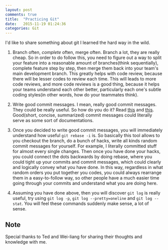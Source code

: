 ```yaml
---
layout: post
comments: true
title:  "Practicing Git"
date:   2015-11-19 01:24:36
categories: Git
---
```


I'd like to share something about git I learned the hard way in the wild.

1. Branch often, *complete* often, merge often. Branch a lot, they are really cheap. So in order to do follow this, you need to figure out a way to split your feature into a reasonable amount of branches(think sequentially), complete feature step by step, then merge them back into your team's main development branch. This greatly helps with code review, because there will be lesser codes to review each time. This will leads to more code reviews, and more code reviews is a good thing, because it helps your teams understand each other better, particularly each one's subtle coding styles(in other words, how do your teammates think).

2. Write good commit messages. I mean, really good commit messages. They could be really useful. So how do you do it? Read [this](https://robots.thoughtbot.com/5-useful-tips-for-a-better-commit-message) and [this](http://chris.beams.io/posts/git-commit/). Good(short, concise, summarized) commit messages could literally serve as some sort of documentations.

3. Once you decided to write good commit messages, you will immediately understand how useful `git rebase -i` is. So basically this tool allows to you checkout the branch, do a bunch of hacks, write all kinds random commit messages for yourself. For example, I literally committed stuff for almost every single changes. Then once you have done your hacks, you could connect the dots backwards by doing rebase, where you could tight up your commits and commit messages, which could clearly and logically convey what you have done. In this way, regardless in what random orders you put together you codes, you could always rearrange them in a easy-to-follow way, so other people have a much easier time going through your commits and understand what you are doing here.

4. Assuming you have done above, then you will discover `git log` is really useful, try using `git log -p`, `git log --pretty=oneline` and `git log --stat`. You will feel these commands suddenly make sense, a lot of sense.


## Note
Special thanks to Ted and Wei-liang for sharing their thoughts and knowledge with me.
